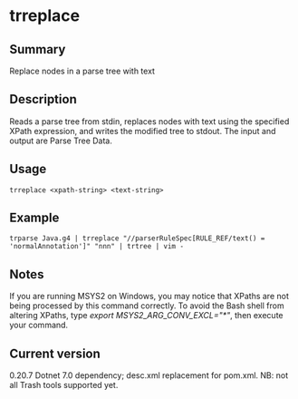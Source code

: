 # trreplace

## Summary

Replace nodes in a parse tree with text

## Description

Reads a parse tree from stdin, replaces nodes with text using
the specified XPath expression, and writes the modified tree
to stdout. The input and output are Parse Tree Data.

## Usage

    trreplace <xpath-string> <text-string>

## Example

    trparse Java.g4 | trreplace "//parserRuleSpec[RULE_REF/text() = 'normalAnnotation']" "nnn" | trtree | vim -

## Notes

If you are running MSYS2 on Windows, you may notice that XPaths are not being
processed by this command correctly. To avoid the Bash shell from altering
XPaths, type _export MSYS2_ARG_CONV_EXCL="*"_, then execute your command.

## Current version

0.20.7 Dotnet 7.0 dependency; desc.xml replacement for pom.xml. NB: not all Trash tools supported yet.
